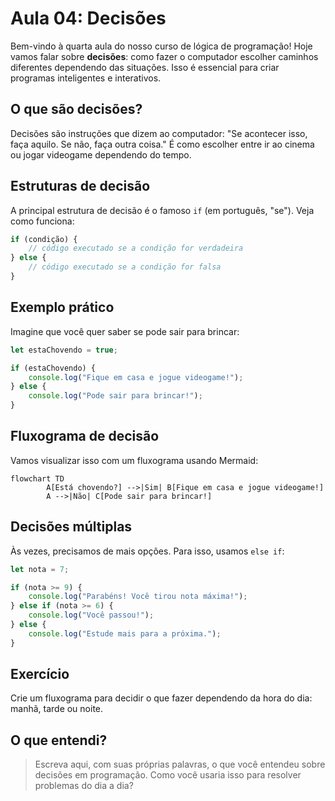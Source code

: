 # Aula 04: Decisões

Bem-vindo à quarta aula do nosso curso de lógica de programação! Hoje vamos falar sobre **decisões**: como fazer o computador escolher caminhos diferentes dependendo das situações. Isso é essencial para criar programas inteligentes e interativos.

## O que são decisões?

Decisões são instruções que dizem ao computador: "Se acontecer isso, faça aquilo. Se não, faça outra coisa." É como escolher entre ir ao cinema ou jogar videogame dependendo do tempo.

## Estruturas de decisão

A principal estrutura de decisão é o famoso `if` (em português, "se"). Veja como funciona:

```javascript
if (condição) {
    // código executado se a condição for verdadeira
} else {
    // código executado se a condição for falsa
}
```

## Exemplo prático

Imagine que você quer saber se pode sair para brincar:

```javascript
let estaChovendo = true;

if (estaChovendo) {
    console.log("Fique em casa e jogue videogame!");
} else {
    console.log("Pode sair para brincar!");
}
```

## Fluxograma de decisão

Vamos visualizar isso com um fluxograma usando Mermaid:

```mermaid
flowchart TD
        A[Está chovendo?] -->|Sim| B[Fique em casa e jogue videogame!]
        A -->|Não| C[Pode sair para brincar!]
```

## Decisões múltiplas

Às vezes, precisamos de mais opções. Para isso, usamos `else if`:

```javascript
let nota = 7;

if (nota >= 9) {
    console.log("Parabéns! Você tirou nota máxima!");
} else if (nota >= 6) {
    console.log("Você passou!");
} else {
    console.log("Estude mais para a próxima.");
}
```

## Exercício

Crie um fluxograma para decidir o que fazer dependendo da hora do dia: manhã, tarde ou noite.

## O que entendi?

> Escreva aqui, com suas próprias palavras, o que você entendeu sobre decisões em programação. Como você usaria isso para resolver problemas do dia a dia?
